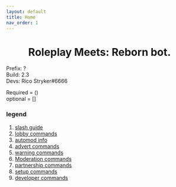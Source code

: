 ```yaml
---
layout: default
title: Home
nav_order: 1
---
```

<h1 align="center">Roleplay Meets: Reborn bot.</h1>

Prefix: ?<br>
Build: 2.3<br>
Devs: Rico Stryker#6666

Required = ()<br>
optional = []

### legend

1. [slash guide](slash.md)
2. [lobby commands](lobby.md)
3. [automod info](automod.md)
4. [advert commands](advert.md)
5. [warning commands](warning.md)
6. [Moderation commands](moderation.md)
7. [partnership commands](partner.md)
8. [setup commands](setup.md)
9. [developer commands](developer.md)


